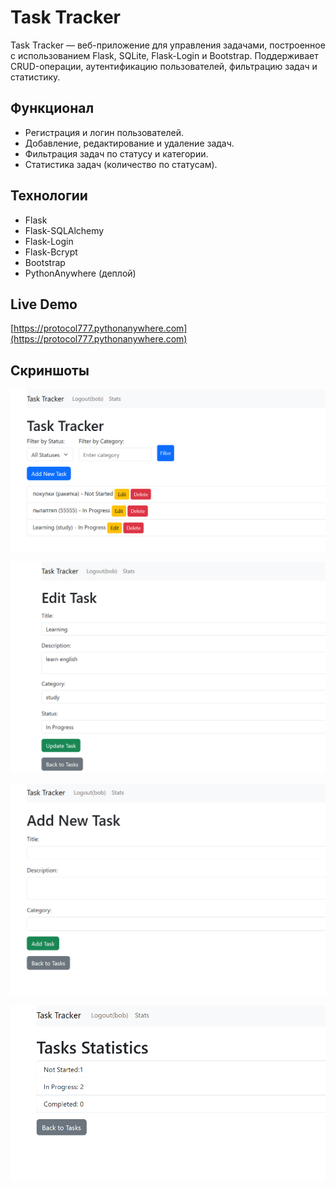 # Task Tracker

Task Tracker — веб-приложение для управления задачами, построенное с использованием Flask, SQLite, Flask-Login и Bootstrap. Поддерживает CRUD-операции, аутентификацию пользователей, фильтрацию задач и статистику.

## Функционал
- Регистрация и логин пользователей.
- Добавление, редактирование и удаление задач.
- Фильтрация задач по статусу и категории.
- Статистика задач (количество по статусам).

## Технологии
- Flask
- Flask-SQLAlchemy
- Flask-Login
- Flask-Bcrypt
- Bootstrap
- PythonAnywhere (деплой)

## Live Demo
[https://protocol777.pythonanywhere.com](https://protocol777.pythonanywhere.com)

## Скриншоты

![Main Page](screenshots/main.png)

![Edit Page](screenshots/edit.png)

![Add Page](screenshots/add.png)

![Stats Page](screenshots/stats.png)